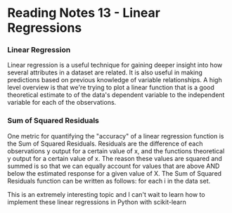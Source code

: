 # Reading Notes 13 - Linear Regressions #

### Linear Regression ###

Linear regression is a useful technique for gaining deeper insight into how several attributes in a dataset are related. It is also useful in making predictions based on previous knowledge of variable relationships. A high level overview is that we're trying to plot a linear function that is a good theoretical estimate to of the data's dependent variable to the independent variable for each of the observations.

### Sum of Squared Residuals ###

One metric for quantifying the "accuracy" of a linear regression function is the Sum of Squared Residuals. Residuals are the difference of each observations y output for a certain value of x, and the functions theoretical y output for a certain value of x. The reason these values are squared and summed is so that we can equally account for values that are above AND below the estimated response for a given value of X. The Sum of Squared Residuals function can be written as follows:  for each i in the data set. 

This is an extremely interesting topic and I can't wait to learn how to implement these linear regressions in Python with scikit-learn 